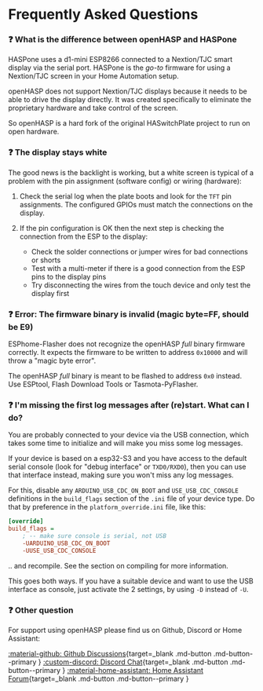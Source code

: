 # Frequently Asked Questions

### :question: What is the difference between openHASP and HASPone

HASPone uses a d1-mini ESP8266 connected to a Nextion/TJC smart display via the serial port.
HASPone is the *go-to* firmware for using a Nextion/TJC screen in your Home Automation setup.

openHASP does not support Nextion/TJC displays because it needs to be able to drive the display directly.
It was created specifically to eliminate the proprietary hardware and take control of the screen.

So openHASP is a hard fork of the original HASwitchPlate project to run on open hardware.


### :question: The display stays white

The good news is the backlight is working, but a white screen is typical of a problem with the pin assignment (software config) or wiring (hardware):

1.  Check the serial log when the plate boots and look for the `TFT` pin assignments.
    The configured GPIOs must match the connections on the display.

2. If the pin configuration is OK then the next step is checking the connection from the ESP to the display:
    - Check the solder connections or jumper wires for bad connections or shorts
    - Test with a multi-meter if there is a good connection from the ESP pins to the display pins
    - Try disconnecting the wires from the touch device and only test the display first


### :question: Error: The firmware binary is invalid (magic byte=FF, should be E9)

ESPhome-Flasher does not recognize the openHASP *full* binary firmware correctly.
It expects the firmware to be written to address `0x10000` and will throw a "magic byte error".

The openHASP *full* binary is meant to be flashed to address `0x0` instead. Use ESPtool, Flash Download Tools or Tasmota-PyFlasher.


### :question: I'm missing the first log messages after (re)start. What can I do?

You are probably connected to your device via the USB connection, which takes some time to initialize and will make you miss some log messages.

If your device is based on a esp32-S3 and you have access to the default serial console (look for "debug interface" or `TXD0/RXD0`), then you can use that interface instead, making sure you won't miss any log messages.

For this, disable any `ARDUINO_USB_CDC_ON_BOOT` and `USE_USB_CDC_CONSOLE` definitions in the `build_flags` section of the `.ini` file of your device type. Do that by preference in the `platform_override.ini` file, like this:

```ini
[override]
build_flags =
    ; -- make sure console is serial, not USB
    -UARDUINO_USB_CDC_ON_BOOT
    -UUSE_USB_CDC_CONSOLE
```

.. and recompile. See the section on compiling for more information.

This goes both ways. If you have a suitable device and want to use the USB interface as console, just activate the 2 settings, by using `-D` instead of `-U`.


### :question: Other question

For support using openHASP please find us on Github, Discord or Home Assistant:

[:material-github: Github Discussions][1]{target=_blank .md-button .md-button--primary }
[:custom-discord: Discord Chat][2]{target=_blank .md-button .md-button--primary }
[:material-home-assistant: Home Assistant Forum][3]{target=_blank .md-button .md-button--primary }

[1]: https://github.com/HASwitchPlate/openHASP/discussions
[2]: https://discord.gg/VCWyuhF
[3]: https://community.home-assistant.io/t/openhasp-an-mqtt-driven-touchscreen-scene-controller/300853

